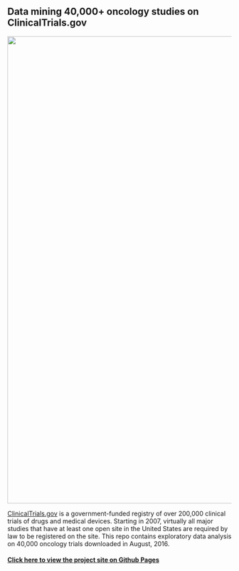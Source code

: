 ## Data mining 40,000+ oncology studies on ClinicalTrials.gov

<div>
    <a href="https://plot.ly/~mshea88/37/" target="_blank" title="" style="display: block; text-align: center;"><img src="https://plot.ly/~mshea88/37.png" alt="" style="max-width: 100%;width: 1050px;"  width="1050" onerror="this.onerror=null;this.src='https://plot.ly/404.png';" /></a>
    <script data-plotly="mshea88:37"  src="https://plot.ly/embed.js" async></script>
</div>


[ClinicalTrials.gov](https://clinicaltrials.gov/) is a government-funded registry of over 200,000 clinical trials of drugs and medical devices. Starting in 2007, virtually all major studies that have at least one open site in the United States are required by law to be registered on the site. This repo contains exploratory data analysis on 40,000 oncology trials downloaded in August, 2016.

#### [Click here to view the project site on Github Pages](https://michaelshea88.github.io/Mining-ClinicalTrials.gov/)


